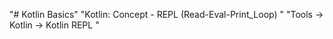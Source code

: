"# Kotlin Basics" 
"Kotlin: Concept - REPL (Read-Eval-Print_Loop) " 
"Tools -> Kotlin -> Kotlin REPL " 
